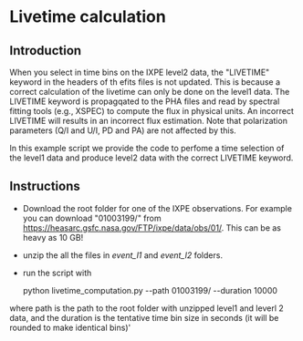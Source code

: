 # Livetime calculation

Introduction
------------

When you select in time bins on the IXPE level2 data, the "LIVETIME" keyword in the headers of th efits files is not updated. This is because a correct calculation of the livetime can only be done on the level1 data. The LIVETIME keyword is propagqated to the PHA files and read by spectral fitting tools (e.g., XSPEC) to compute the flux in physical units. An incorrect LIVETIME will results in an incorrect flux estimation. Note that polarization parameters (Q/I and U/I, PD and PA) are not affected by this.

In this example script we provide the code to perfome a time selection of the level1 data and produce level2 data with the correct LIVETIME keyword. 

Instructions
------------

- Download the root folder for one of the IXPE observations. For example you can download "01003199/" from https://heasarc.gsfc.nasa.gov/FTP/ixpe/data/obs/01/. This can be as heavy as 10 GB!

- unzip the all the files in *event_l1* and *event_l2* folders.
- run the script with

    python livetime_computation.py --path 01003199/ --duration 10000 

where path is the path to the root folder with unzipped level1 and leverl 2 data, and the duration is the tentative time bin size in seconds (it will be rounded to make identical bins)'

    

